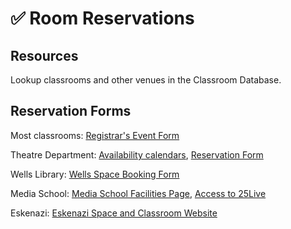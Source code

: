 # ✅ Room Reservations

## Resources

Lookup classrooms and other venues in the Classroom Database.

## Reservation Forms

Most classrooms: [Registrar's Event Form](https://studentlife.indiana.edu/involvement-belonging/student-involvement-leadership/plan-event/space-reservation.html)

Theatre Department: [Availability calendars](https://theatre.indiana.edu/faculty-staff-intranet/room-reservations/index.html), [Reservation Form](https://docs.google.com/forms/d/e/1FAIpQLSeaO-VUOD1YcdbCwOHVVR-\_FPSc52dG0eAAB59mlgHXBNJhEg/viewform)

Wells Library: [Wells Space Booking Form](https://iub.libcal.com/reserve/wells)

Media School: [Media School Facilities Page](https://mediaschool.indiana.edu/about/facilities/using-facilities/index.html), [Access to 25Live](https://intranet.mediaschool.indiana.edu/building-services/facilities/reserving-space/adastra-booking-guide.html)

Eskenazi: [Eskenazi Space and Classroom Website](https://intranet.soaad.indiana.edu/facilities-equipment/facilities/room-reservations.html)




